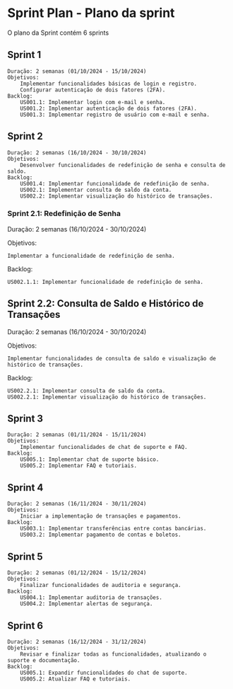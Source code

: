 # Sprint Plan - Plano da sprint

O plano da Sprint contém 6 sprints

## Sprint 1

    Duração: 2 semanas (01/10/2024 - 15/10/2024)
    Objetivos:
        Implementar funcionalidades básicas de login e registro.
        Configurar autenticação de dois fatores (2FA).
    Backlog:
        US001.1: Implementar login com e-mail e senha.
        US001.2: Implementar autenticação de dois fatores (2FA).
        US001.3: Implementar registro de usuário com e-mail e senha.

## Sprint 2

    Duração: 2 semanas (16/10/2024 - 30/10/2024)
    Objetivos:
        Desenvolver funcionalidades de redefinição de senha e consulta de saldo.
    Backlog:
        US001.4: Implementar funcionalidade de redefinição de senha.
        US002.1: Implementar consulta de saldo da conta.
        US002.2: Implementar visualização do histórico de transações.

### Sprint 2.1: Redefinição de Senha

Duração: 2 semanas (16/10/2024 - 30/10/2024)

Objetivos:

    Implementar a funcionalidade de redefinição de senha.

Backlog:

    US002.1.1: Implementar funcionalidade de redefinição de senha.

## Sprint 2.2: Consulta de Saldo e Histórico de Transações

Duração: 2 semanas (16/10/2024 - 30/10/2024)

Objetivos:

    Implementar funcionalidades de consulta de saldo e visualização de histórico de transações.

Backlog:

    US002.2.1: Implementar consulta de saldo da conta.
    US002.2.1: Implementar visualização do histórico de transações.

## Sprint 3

    Duração: 2 semanas (01/11/2024 - 15/11/2024)
    Objetivos:
        Implementar funcionalidades de chat de suporte e FAQ.
    Backlog:
        US005.1: Implementar chat de suporte básico.
        US005.2: Implementar FAQ e tutoriais.

## Sprint 4

    Duração: 2 semanas (16/11/2024 - 30/11/2024)
    Objetivos:
        Iniciar a implementação de transações e pagamentos.
    Backlog:
        US003.1: Implementar transferências entre contas bancárias.
        US003.2: Implementar pagamento de contas e boletos.

## Sprint 5

    Duração: 2 semanas (01/12/2024 - 15/12/2024)
    Objetivos:
        Finalizar funcionalidades de auditoria e segurança.
    Backlog:
        US004.1: Implementar auditoria de transações.
        US004.2: Implementar alertas de segurança.

## Sprint 6

    Duração: 2 semanas (16/12/2024 - 31/12/2024)
    Objetivos:
        Revisar e finalizar todas as funcionalidades, atualizando o suporte e documentação.
    Backlog:
        US005.1: Expandir funcionalidades do chat de suporte.
        US005.2: Atualizar FAQ e tutoriais.
